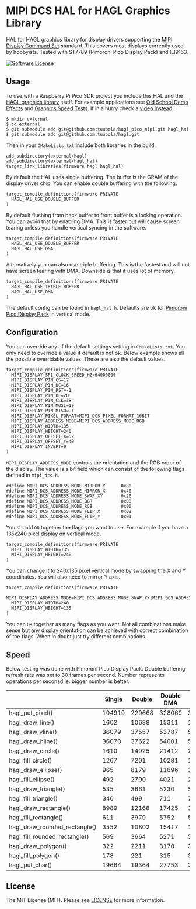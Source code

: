 # MIPI DCS HAL for HAGL Graphics Library

HAL for HAGL graphics library for display drivers supporting the [MIPI Display Command Set](https://www.mipi.org/specifications/display-command-set) standard. This covers most displays currently used by hobbyists. Tested with ST7789 (Pimoroni Pico Display Pack) and ILI9163.

[![Software License](https://img.shields.io/badge/license-MIT-brightgreen.svg?style=flat-square)](LICENSE.md)

## Usage

To use with a Raspberry Pi Pico SDK project you include this HAL and the [HAGL graphics library](https://github.com/tuupola/hagl) itself. For example applications see [Old School Demo Effects](https://github.com/tuupola/pico_effects) and [Graphics Speed Tests](https://github.com/tuupola/pico_effects). If in a hurry check a [video instead](https://vimeo.com/510236080).

```
$ mkdir external
$ cd external
$ git submodule add git@github.com:tuupola/hagl_pico_mipi.git hagl_hal
$ git submodule add git@github.com:tuupola/hagl.git
```

Then in your `CMakeLists.txt` include both libraries in the build.

```
add_subdirectory(external/hagl)
add_subdirectory(external/hagl_hal)
target_link_libraries(firmware hagl hagl_hal)

```

By default the HAL uses single buffering. The buffer is the GRAM of the display driver chip. You can enable double buffering with the following.

```
target_compile_definitions(firmware PRIVATE
  HAGL_HAL_USE_DOUBLE_BUFFER
)
```

By default flushing from back buffer to front buffer is a locking operation. You can avoid that by enabling DMA. This is faster but will cause screen tearing unless you handle vertical syncing in the software.

```
target_compile_definitions(firmware PRIVATE
  HAGL_HAL_USE_DOUBLE_BUFFER
  HAGL_HAL_USE_DMA
)
```

Alternatively you can also use triple buffering. This is the fastest and will not have screen tearing with DMA. Downside is that it uses lot of memory.


```
target_compile_definitions(firmware PRIVATE
  HAGL_HAL_USE_TRIPLE_BUFFER
  HAGL_HAL_USE_DMA
)
```

The default config can be found in `hagl_hal.h`. Defaults are ok for [Pimoroni Pico Display Pack](https://shop.pimoroni.com/products/pico-display-pack) in vertical mode.

## Configuration

You can override any of the default settings setting in `CMakeLists.txt`. You only need to override a value if default is not ok. Below example shows all the possible overridable values. These are also the default values.

```
target_compile_definitions(firmware PRIVATE
  MIPI_DISPLAY_SPI_CLOCK_SPEED_HZ=64000000
  MIPI_DISPLAY_PIN_CS=17
  MIPI_DISPLAY_PIN_DC=16
  MIPI_DISPLAY_PIN_RST=-1
  MIPI_DISPLAY_PIN_BL=20
  MIPI_DISPLAY_PIN_CLK=18
  MIPI_DISPLAY_PIN_MOSI=19
  MIPI_DISPLAY_PIN_MISO=-1
  MIPI_DISPLAY_PIXEL_FORMAT=MIPI_DCS_PIXEL_FORMAT_16BIT
  MIPI_DISPLAY_ADDRESS_MODE=MIPI_DCS_ADDRESS_MODE_RGB
  MIPI_DISPLAY_WIDTH=135
  MIPI_DISPLAY_HEIGHT=240
  MIPI_DISPLAY_OFFSET_X=52
  MIPI_DISPLAY_OFFSET_Y=40
  MIPI_DISPLAY_INVERT=0
)
```

`MIPI_DISPLAY_ADDRESS_MODE` controls the orientation and the RGB order of the display. The value is a bit field which can consist of the following flags defined in `mipi_dcs.h`.

```
#define MIPI_DCS_ADDRESS_MODE_MIRROR_Y      0x80
#define MIPI_DCS_ADDRESS_MODE_MIRROR_X      0x40
#define MIPI_DCS_ADDRESS_MODE_SWAP_XY       0x20
#define MIPI_DCS_ADDRESS_MODE_BGR           0x08
#define MIPI_DCS_ADDRESS_MODE_RGB           0x00
#define MIPI_DCS_ADDRESS_MODE_FLIP_X        0x02
#define MIPI_DCS_ADDRESS_MODE_FLIP_Y        0x01
```

You should `OR` together the flags you want to use. For example if you have a 135x240 pixel display on vertical mode.

```
target_compile_definitions(firmware PRIVATE
  MIPI_DISPLAY_WIDTH=135
  MIPI_DISPLAY_HEIGHT=240
)
```

You can change it to 240x135 pixel vertical mode by swapping the X and Y coordinates. You will also need to mirror Y axis.

```
target_compile_definitions(firmware PRIVATE
  MIPI_DISPLAY_ADDRESS_MODE=MIPI_DCS_ADDRESS_MODE_SWAP_XY|MIPI_DCS_ADDRESS_MODE_MIRROR_Y
  MIPI_DISPLAY_WIDTH=240
  MIPI_DISPLAY_HEIGHT=135
)
```

You can `OR` together as many flags as you want. Not all combinations make sense but any display orientation can be achieved with correct combination of the flags. When in doubt just try different combinations.

## Speed

Below testing was done with Pimoroni Pico Display Pack. Double buffering refresh rate was set to 30 frames per second. Number represents operations per seconsd ie. bigger number is better.

|                               | Single | Double    | Double DMA | Triple DMA |
|-------------------------------|--------|-----------|------------|------------|
| hagl_put_pixel()              | 104919 |    229668 |     328069 |     328080 |
| hagl_draw_line()              |   1602 |     10688 |      15311 |      15313 |
| hagl_draw_vline()             |  36079 |     37557 |      53787 |      53877 |
| hagl_draw_hline()             |  36070 |     37622 |      54001 |      53951 |
| hagl_draw_circle()            |   1610 |     14925 |      21412 |      21403 |
| hagl_fill_circle()            |   1267 |      7201 |      10281 |      10320 |
| hagl_draw_ellipse()           |    965 |      8179 |      11696 |      11715 |
| hagl_fill_ellipse()           |    492 |      2790 |       4021 |       2005 |
| hagl_draw_triangle()          |    535 |      3661 |       5230 |       5263 |
| hagl_fill_triangle()          |    346 |       499 |        711 |        716 |
| hagl_draw_rectangle()         |   8989 |     12168 |      17425 |      17420 |
| hagl_fill_rectangle()         |    611 |      3979 |       5752 |       5739 |
| hagl_draw_rounded_rectangle() |   3552 |     10802 |      15417 |      15468 |
| hagl_fill_rounded_rectangle() |    569 |      3664 |       5271 |       5259 |
| hagl_draw_polygon()           |    322 |      2211 |       3170 |       3170 |
| hagl_fill_polygon()           |    178 |       221 |        315 |        319 |
| hagl_put_char()               |  19664 |     19364 |      27753 |      27988 |

## License

The MIT License (MIT). Please see [LICENSE](LICENSE) for more information.
